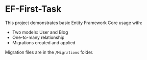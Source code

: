 # EF-First-Task

This project demonstrates basic Entity Framework Core usage with:
- Two models: User and Blog
- One-to-many relationship
- Migrations created and applied

Migration files are in the `/Migrations` folder.
